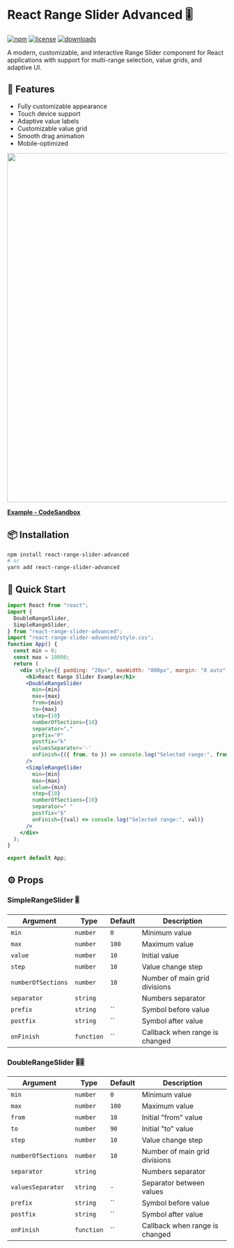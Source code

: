 # React Range Slider Advanced 🎚️

[![npm](https://img.shields.io/npm/v/react-range-slider-advanced)](https://www.npmjs.com/package/react-range-slider-advanced)
[![license](https://img.shields.io/npm/l/react-range-slider-advanced)](https://www.npmjs.com/package/react-range-slider-advanced)
[![downloads](https://img.shields.io/npm/dt/react-range-slider-advanced)](https://www.npmjs.com/package/react-range-slider-advanced)

A modern, customizable, and interactive Range Slider component for React applications with support for multi-range selection, value grids, and adaptive UI.

## 🌟 Features

- Fully customizable appearance
- Touch device support
- Adaptive value labels
- Customizable value grid
- Smooth drag animation
- Mobile-optimized

<p><img src="https://github.com/user-attachments/assets/6cc286b9-02e7-4f3a-b1ee-ccb37233705b" width="800"></p>

**[Example - CodeSandbox](https://codesandbox.io/p/devbox/unruffled-cray-5v9yhk)**

## 📦 Installation

```bash
npm install react-range-slider-advanced
# or
yarn add react-range-slider-advanced
```

## 🚀 Quick Start
```jsx
import React from "react";
import {
  DoubleRangeSlider,
  SimpleRangeSlider,
} from "react-range-slider-advanced";
import "react-range-slider-advanced/style.css";
function App() {
  const min = 0;
  const max = 10000;
  return (
    <div style={{ padding: "20px", maxWidth: "800px", margin: "0 auto" }}>
      <h1>React Range Slider Example</h1>
      <DoubleRangeSlider
        min={min}
        max={max}
        from={min}
        to={max}
        step={10}
        numberOfSections={10}
        separator=","
        prefix="P"
        postfix="k"
        valuesSeparator='-'
        onFinish={({ from, to }) => console.log("Selected range:", from, to)}
      />
      <SimpleRangeSlider
        min={min}
        max={max}
        value={min}
        step={10}
        numberOfSections={10}
        separator=" "
        postfix="$"
        onFinish={(val) => console.log("Selected range:", val)}
      />
    </div>
  );
}

export default App;
```

## ⚙️ Props

### SimpleRangeSlider 🎚️
|      Argument      |    Type   |  Default     |           Description            |
|--------------------|-----------|--------------|----------------------------------|
| `min`              | `number`  | `0`          | Minimum value                    |
| `max`              | `number`  | `100`        | Maximum value                    |
| `value`            | `number`  | `10`         | Initial value                    |
| `step`             | `number`  | `10`         | Value change step                |
| `numberOfSections` | `number`  | `10`         | Number of main grid divisions    |
| `separator`        | `string`  | ` `          | Numbers separator                |
| `prefix`           | `string`  | ``           | Symbol before value              |
| `postfix`          | `string`  | ``           | Symbol after value               |
| `onFinish`         | `function`| ``           | Callback when range is changed   |

### DoubleRangeSlider 🎚️🎚️
|      Argument      |    Type   |  Default     |           Description            |
|--------------------|-----------|--------------|----------------------------------|
| `min`              | `number`  | `0`          | Minimum value                    |
| `max`              | `number`  | `100`        | Maximum value                    |
| `from`             | `number`  | `10`         | Initial "from" value             |
| `to`               | `number`  | `90`         | Initial "to" value               |
| `step`             | `number`  | `10`         | Value change step                |
| `numberOfSections` | `number`  | `10`         | Number of main grid divisions    |
| `separator`        | `string`  | ` `          | Numbers separator                |
| `valuesSeparator`  | `string`  | `-`          | Separator between values         |
| `prefix`           | `string`  | ``           | Symbol before value              |
| `postfix`          | `string`  | ``           | Symbol after value               |
| `onFinish`         | `function`| ``           | Callback when range is changed   |
